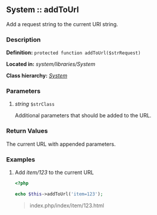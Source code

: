 
System :: addToUrl
-------------------------------------------

Add a request string to the current URI string.


### Description ###

**Definition:** `protected function addToUrl($strRequest)`

**Located in:** *system/libraries/System*

**Class hierarchy:** *[System](../System.md)*


### Parameters ###

1. *string* `$strClass`

	Additional parameters that should be added to the URL.


### Return Values ###

The current URL with appended parameters.


### Examples ###

1. Add *item/123* to the current URL

	```php
	<?php

	echo $this->addToUrl('item=123');
	```
	> index.php/index/item/123.html

